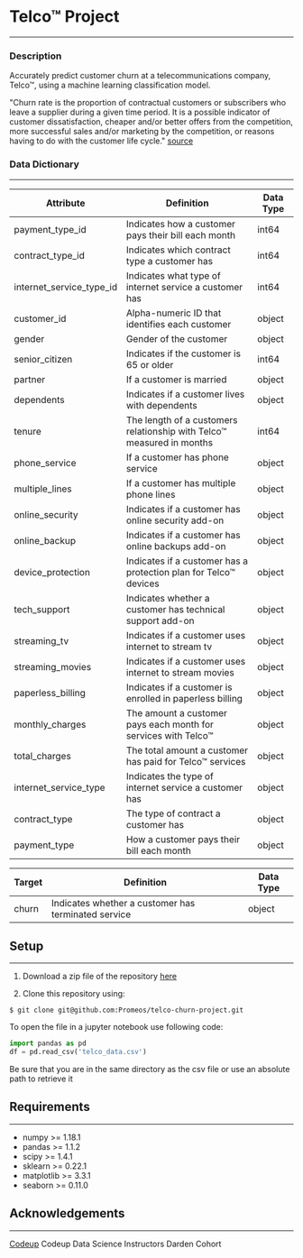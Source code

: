 # Telco™ Project
***
### Description
Accurately predict customer churn at a telecommunications company, Telco™, using a machine learning classification model.

"Churn rate is the proportion of contractual customers or subscribers who leave a supplier during a given time period. It is a possible indicator of customer dissatisfaction, cheaper and/or better offers from the competition, more successful sales and/or marketing by the competition, or reasons having to do with the customer life cycle." [source](https://en.wikipedia.org/wiki/Churn_rate)

### Data Dictionary
---
| Attribute | Definition | Data Type |
| ----- | ----- | ----- |
|payment\_type\_id | Indicates how a customer pays their bill each month | int64 |
|contract\_type\_id| Indicates which contract type a customer has | int64 |
|internet\_service\_type_id| Indicates what type of internet service a customer has | int64 |
|customer\_id|Alpha-numeric ID that identifies each customer| object |
gender|Gender of the customer| object |
senior_citizen|Indicates if the customer is 65 or older| int64 |
partner|If a customer is married| object | 
dependents|Indicates if a customer lives with dependents| object |
tenure|The length of a customers relationship with Telco™ measured in months|  int64 |
phone_service|If a customer has phone service| object |
multiple_lines|If a customer has multiple phone lines| object |
online_security|Indicates if a customer has online security add-on| object |
online_backup|Indicates if a customer has online backups add-on| object |
device_protection|Indicates if a customer has a protection plan for Telco™ devices| object |
tech_support|Indicates whether a customer has technical support add-on| object |
streaming_tv|Indicates if a customer uses internet to stream tv| object |
streaming_movies|Indicates if a customer uses internet to stream movies| object |
paperless_billing|Indicates if a customer is enrolled in paperless billing| object |
monthly_charges|The amount a customer pays each month for services with Telco™| object |
total_charges|The total amount a customer has paid for Telco™ services| object |
|internet\_service\_type|Indicates the type of internet service a customer has| object |
|contract_type|The type of contract a customer has| object |
|payment_type|How a customer pays their bill each month| object |

| Target | Definition | Data Type |
| ----- | ----- | ----- |
|churn|Indicates whether a customer has terminated service| object |

## Setup
---
1. Download a zip file of the repository [here](https://github.com/Promeos/telco-churn-project/archive/master.zip)

2. Clone this repository using:

```
$ git clone git@github.com:Promeos/telco-churn-project.git
```

To open the file in a jupyter notebook use following code:
``` python
import pandas as pd
df = pd.read_csv('telco_data.csv')
```
<div class='alert alert-block alert-info'> 
Be sure that you are in the same directory as the csv file or use an absolute path to retrieve it
</div>

## Requirements
---
- numpy >= 1.18.1
- pandas >= 1.1.2
- scipy >= 1.4.1
- sklearn >= 0.22.1
- matplotlib >= 3.3.1
- seaborn >= 0.11.0

## Acknowledgements
---
[Codeup](https://codeup.com/)
Codeup Data Science Instructors
Darden Cohort